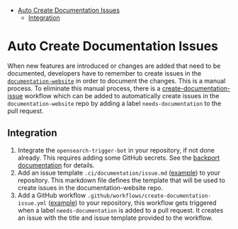 - [Auto Create Documentation Issues](#auto-create-documentation-issues)
  - [Integration](#integration)

# Auto Create Documentation Issues

When new features are introduced or changes are added that need to be documented, developers have to remember to create issues in the [`documentation-website`](https://github.com/opensearch-project/documentation-website) in order to document the changes. This is a manual process. To eliminate this manual process, there is a [create-documentation-issue](https://github.com/opensearch-project/OpenSearch/blob/main/.github/workflows/create-documentation-issue.yml) workflow which can be added to automatically create issues in the `documentation-website` repo by adding a label `needs-documentation` to the pull request.

## Integration

1. Integrate the `opensearch-trigger-bot` in your repository, if not done already. This requires adding some GitHub secrets. See the [backport documentation](./BACKPORT.md) for details.
2. Add an issue template `.ci/documentation/issue.md` ([example](https://github.com/opensearch-project/OpenSearch/blob/main/.ci/documentation/issue.md)) to your repository. This markdown file defines the template that will be used to create issues in the documentation-website repo.
3. Add a GitHub workflow `.github/workflows/create-documentation-issue.yml` ([example](https://github.com/opensearch-project/OpenSearch/blob/main/.github/workflows/create-documentation-issue.yml)) to your repository, this workflow gets triggered when a label `needs-documentation` is added to a pull request. It creates an issue with the title and issue template provided to the workflow.